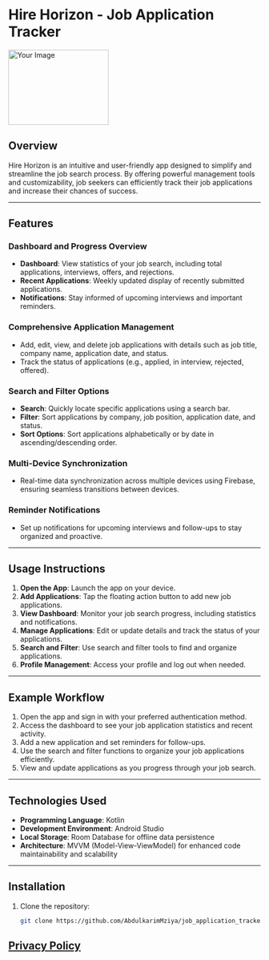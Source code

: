 # Hire Horizon - Job Application Tracker

<img src="public/img-2.png" alt="Your Image" width="200" height="150" />


## Overview

Hire Horizon is an intuitive and user-friendly app designed to simplify and streamline the job search process. By offering powerful management tools and customizability, job seekers can efficiently track their job applications and increase their chances of success.

---

## Features

### Dashboard and Progress Overview
- **Dashboard**: View statistics of your job search, including total applications, interviews, offers, and rejections.
- **Recent Applications**: Weekly updated display of recently submitted applications.
- **Notifications**: Stay informed of upcoming interviews and important reminders.

### Comprehensive Application Management
- Add, edit, view, and delete job applications with details such as job title, company name, application date, and status.
- Track the status of applications (e.g., applied, in interview, rejected, offered).

### Search and Filter Options
- **Search**: Quickly locate specific applications using a search bar.
- **Filter**: Sort applications by company, job position, application date, and status.
- **Sort Options**: Sort applications alphabetically or by date in ascending/descending order.

### Multi-Device Synchronization
- Real-time data synchronization across multiple devices using Firebase, ensuring seamless transitions between devices.

### Reminder Notifications
- Set up notifications for upcoming interviews and follow-ups to stay organized and proactive.

---

## Usage Instructions

1. **Open the App**: Launch the app on your device.
2. **Add Applications**: Tap the floating action button to add new job applications.
3. **View Dashboard**: Monitor your job search progress, including statistics and notifications.
4. **Manage Applications**: Edit or update details and track the status of your applications.
5. **Search and Filter**: Use search and filter tools to find and organize applications.
6. **Profile Management**: Access your profile and log out when needed.

---

## Example Workflow

1. Open the app and sign in with your preferred authentication method.
2. Access the dashboard to see your job application statistics and recent activity.
3. Add a new application and set reminders for follow-ups.
4. Use the search and filter functions to organize your job applications efficiently.
5. View and update applications as you progress through your job search.

---

## Technologies Used

- **Programming Language**: Kotlin
- **Development Environment**: Android Studio
- **Local Storage**: Room Database for offline data persistence
- **Architecture**: MVVM (Model-View-ViewModel) for enhanced code maintainability and scalability

---

## Installation

1. Clone the repository:
   ```bash
   git clone https://github.com/AbdulkarimMziya/job_application_tracker.git

## [Privacy Policy](https://github.com/AbdulkarimMziya/job_application_tracker/blob/main/PrivacyPolicy.md)
